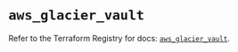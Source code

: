# `aws_glacier_vault`

Refer to the Terraform Registry for docs: [`aws_glacier_vault`](https://registry.terraform.io/providers/hashicorp/aws/4.54.0/docs/resources/glacier_vault).
